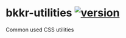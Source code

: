 # bkkr-utilities [![version](https://img.shields.io/npm/v/@bkkr/utilities/latest.svg)](https://www.npmjs.com/package/@bkkr/utilities)
Common used CSS utilities


